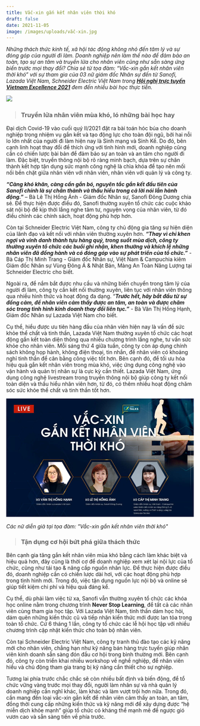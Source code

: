 ```yaml
---
title: Vắc-xin gắn kết nhân viên thời khó
draft: false
date: 2021-11-05
image: /images/uploads/vắc-xin.jpg
---
```

*Những thách thức kinh tế, xã hội tác động không nhỏ đến tâm lý và sự đóng góp của người đi làm. Doanh nghiệp nên làm thế nào để đảm bảo an toàn, tạo sự an tâm và truyền lửa cho nhân viên cũng như sẵn sàng ứng biến trước mọi thay đổi? Chia sẻ từ tọa đàm: “Vắc-xin gắn kết nhân viên thời khó” với sự tham gia của 03 nữ giám đốc Nhân sự đến từ Sanofi, Lazada Việt Nam, Schneider Electric Việt Nam trong **[Hội nghị trực tuyến Vietnam Excellence 2021](https://www.youtube.com/watch?v=H2SL_92MGGw)** đem đến nhiều bài học thực tiễn.*  

![](/images/uploads/vắc-xin.jpg)



> ### **Truyền lửa nhân viên mùa khó, ló những bài học hay**


Đại dịch Covid-19 vào cuối quý II/2021 đặt ra bài toán hóc búa cho doanh nghiệp trong nhiệm vụ gắn kết và tạo động lực cho toàn đội ngũ, bởi hai nỗi lo lớn nhất của người đi làm hiện nay là Sinh mạng và Sinh Kế. Do đó, bên cạnh linh hoạt thay đổi để thích ứng với tình hình mới, doanh nghiệp cũng cần có chiến lược bài bản để đảm bảo sự an toàn và an tâm cho người đi làm. Đặc biệt, truyền thông nội bộ rõ ràng minh bạch, dựa trên sự chân thành kết hợp tận dụng sức mạnh công nghệ là chìa khóa để tạo nên mối nối bền chặt giữa nhân viên với nhân viên, nhân viên với quản lý và công ty.

***“Càng khó khăn, càng cần gắn bó, nguyên tắc gắn kết đầu tiên của Sanofi chính là sự chân thành và thấu hiểu trong cả lời nói lẫn hành động.”*** – Bà Lê Thị Hồng Ánh - Giám đốc Nhân sự, Sanofi Đông Dương chia sẻ. Để thực hiện được điều đó, Sanofi thường xuyên tổ chức các cuộc khảo sát nội bộ để kịp thời lắng nghe tâm tư, nguyện vọng của nhân viên, từ đó điều chỉnh các chính sách, hoạt động phù hợp hơn.

Còn tại Schneider Electric Việt Nam, công ty chủ động gia tăng sự hiện diện của lãnh đạo và kết nối với nhân viên thường xuyên hơn. ***“Thay vì chỉ khen ngợi và vinh danh thành tựu hàng quý, trong suốt mùa dịch, công ty thường xuyên tổ chức các buổi ghi nhận, khen thưởng và khích lệ những nhân viên đã đồng hành và có đóng góp vào sự phát triển của tổ chức.”*** - Bà Cáp Thị Minh Trang - Giám đốc Nhân sự, Việt Nam & Campuchia kiêm Giám đốc Nhân sự Vùng Đông Á & Nhật Bản, Mảng An Toàn Năng Lượng tại Schneider Electric cho biết.

Ngoài ra, để nắm bắt được nhu cầu và những biến chuyển trong tâm lý của người đi làm, công ty cần kết nối thường xuyên, liên tục với nhân viên thông qua nhiều hình thức và hoạt động đa dạng. “***Trước hết, hãy bắt đầu từ sự đồng cảm, để nhân viên cảm thấy được an tâm, an toàn và được chăm sóc trong tình hình kinh doanh thay đổi liên tục.”*** - Bà Văn Thị Hồng Hạnh, Giám đốc Nhân sự Lazada Việt Nam cho biết.

Cụ thể, hiểu được ưu tiên hàng đầu của nhân viên hiện nay là vấn đề sức khỏe thể chất và tinh thần, Lazada Việt Nam thường xuyên tổ chức các hoạt động gắn kết toàn diện thông qua nhiều chương trình lắng nghe, tư vấn sức khỏe cho nhân viên. Mỗi sáng thứ 4 giữa tuần, công ty còn áp dụng chính sách không họp hành, không điện thoại, tin nhắn, để nhân viên có khoảng nghỉ tinh thần để cân bằng công việc tốt hơn. Bên cạnh đó, để tối ưu hóa hiệu quả gắn kết nhân viên trong mùa khó, việc ứng dụng công nghệ vào vận hành và quản trị nhân sự là cực kỳ cần thiết. Lazada Việt Nam, ứng dụng công nghệ livestream trong truyền thông nội bộ giúp công ty kết nối toàn diện và thấu hiểu nhân viên hơn, từ đó, có thêm nhiều hoạt động chăm sóc sức khỏe thể chất và tinh thần tốt hơn.

![](/images/uploads/241383494_6593851540639881_4168808409447153237_n.jpg)

*Các nữ diễn giả tại tọa đàm: "Vắc-xin gắn kết nhân viên thời khó"*



> ### **Tận dụng cơ hội bứt phá giữa thách thức** 


Bên cạnh gia tăng gắn kết nhân viên mùa khó bằng cách làm khác biệt và hiệu quả hơn, đây cũng là thời cơ để doanh nghiệp xem xét lại nội lực của tổ chức, cũng như tái tạo & nâng cấp nguồn nhân lực. Để thực hiện được điều đó, doanh nghiệp cần có chiến lược dài hơi, với các hoạt động phù hợp trong tình hình mới. Trong đó, việc tận dụng nguồn lực nội bộ và online sẽ giúp tiết kiệm chi phí và hiệu quả đáng kể.

Cụ thể, dù phải làm việc từ xa, Sanofi vẫn thường xuyên tổ chức các khóa học online nằm trong chương trình **Never Stop Learning**, để tất cả các nhân viên cùng tham gia học tập. Với Lazada Việt Nam, tinh thần dám học hỏi, dám quên những kiến thức cũ và tiếp nhận kiến thức mới được lan tỏa trong toàn tổ chức. Cứ 6 tháng 1 lần, công ty tổ chức các lễ hội học tập với nhiều chương trình cập nhật kiến thức cho toàn bộ nhân viên. 

Còn tại Schneider Electric Việt Nam, công ty tranh thủ đào tạo các kỹ năng mới cho nhân viên, chẳng hạn như kỹ năng bán hàng trực tuyến giúp nhân viên kinh doanh sẵn sàng đón đầu cơ hội trong bình thường mới. Bên cạnh đó, công ty còn triển khai nhiều workshop về nghề nghiệp, để nhân viên hiểu và chủ động tham gia trang bị kỹ năng cần thiết cho sự nghiệp.



Tương lai phía trước chắc chắc sẽ còn nhiều bất định và biến động, để tổ chức vững vàng trước mọi thay đổi, người làm nhân sự và nhà quản lý doanh nghiệp cần nghĩ khác, làm khác và làm vượt trội hơn nữa. Trong đó, cần mang đến loại vắc-xin gắn kết để nhân viên cảm thấy an toàn, an tâm, đồng thời cung cấp những kiến thức và kỹ năng mới để xây dựng được “hệ miễn dịch khỏe mạnh” giúp tổ chức có kháng thể mạnh mẽ để ngược gió vươn cao và sẵn sàng tiến về phía trước.